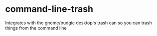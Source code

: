 # command-line-trash
Integrates with the gnome/budgie desktop's trash can so you can trash things from the command line

